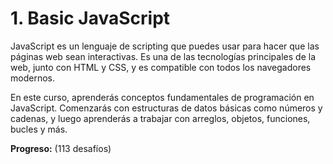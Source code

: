 # 1. Basic JavaScript
JavaScript es un lenguaje de scripting que puedes usar para hacer que las páginas web sean interactivas. Es una de las tecnologías principales de la web, junto con HTML y CSS, y es compatible con todos los navegadores modernos.

En este curso, aprenderás conceptos fundamentales de programación en JavaScript. Comenzarás con estructuras de datos básicas como números y cadenas, y luego aprenderás a trabajar con arreglos, objetos, funciones, bucles y más.

**Progreso:** (113 desafíos)
